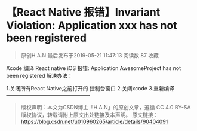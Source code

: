 # 【React Native 报错】Invariant Violation: Application xxx has not been registered

> 原创H.A.N 最后发布于2019-05-21 11:47:13 阅读数 87  收藏

Xcode 编译 React native iOS 报错: Application AwesomeProject has not been registered
解决办法：

1.关闭所有React Native之前打开的 控制台窗口
2.关闭xcode
3.重新编译
————————————————
> 版权声明：本文为CSDN博主「H.A.N」的原创文章，遵循 CC 4.0 BY-SA 版权协议，转载请附上原文出处链接及本声明。
原文链接：https://blog.csdn.net/u010960265/article/details/90404091